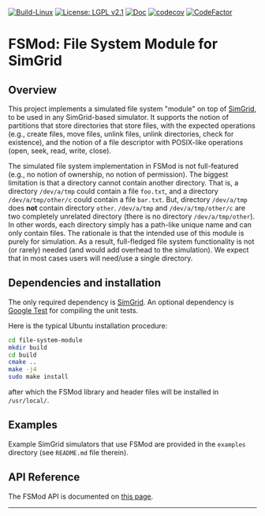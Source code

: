 [![Build-Linux](https://github.com/simgrid/file-system-module/actions/workflows/build.yml/badge.svg)](https://github.com/simgrid/file-system-module/actions/workflows/build.yml)
[![License: LGPL v2.1](https://img.shields.io/badge/License-LGPL_v2.1-blue.svg)](https://www.gnu.org/licenses/lgpl-2.1)
[![Doc](https://readthedocs.org/projects/pip/badge/?version=stable)](https://simgrid.github.io/file-system-module/)
[![codecov](https://codecov.io/gh/simgrid/file-system-module/graph/badge.svg?token=6x9KmpEvpS)](https://codecov.io/gh/simgrid/file-system-module)
[![CodeFactor](https://www.codefactor.io/repository/github/simgrid/file-system-module/badge)](https://www.codefactor.io/repository/github/simgrid/file-system-module)

# FSMod: File System Module for SimGrid

## Overview

This project implements a simulated file system "module" on top of [SimGrid](https://simgrid.frama.io/simgrid/), to
be used in any SimGrid-based simulator.
It supports the notion of partitions that store directories that store files, with the
expected operations (e.g., create files, move files, unlink files, unlink directories, check for existence),
and the notion of a file descriptor with POSIX-like operations (open, seek, read, write, close).

The simulated file system implementation in FSMod is not full-featured (e.g., no notion of ownership, no notion of permission).
The biggest limitation is that a directory cannot contain another directory. That is,
a directory `/dev/a/tmp` could contain a file `foo.txt`, and a directory `/dev/a/tmp/other/c` could
contain a file `bar.txt`. But, directory `/dev/a/tmp` does **not** contain directory `other`.
`/dev/a/tmp` and `/dev/a/tmp/other/c` are two completely unrelated directory (there is no directory `/dev/a/tmp/other`).
In other words, each directory simply has a path-like unique name and can only contain files.
The rationale is that the intended use of this module is purely for simulation. As
a result, full-fledged file system functionality is not (or rarely) needed (and would add
overhead to the simulation). We expect that in most cases users will need/use a single directory.

## Dependencies and installation

The only required dependency is [SimGrid](https://simgrid.frama.io/simgrid/). An optional dependency
is [Google Test](https://github.com/google/googletest) for compiling the unit tests.

Here is the typical Ubuntu installation procedure:

```bash
cd file-system-module
mkdir build
cd build
cmake ..
make -j4
sudo make install
```

after which the FSMod library and header files will be installed in `/usr/local/`.

## Examples

Example SimGrid simulators that use FSMod are provided in the `examples` directory (see `README.md` file therein).

## API Reference

The FSMod API is documented on [this page](https://simgrid.github.io/file-system-module/).


---
